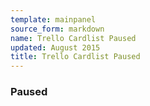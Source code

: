 ```yaml
---
template: mainpanel
source_form: markdown
name: Trello Cardlist Paused
updated: August 2015
title: Trello Cardlist Paused
---
```

### Paused

